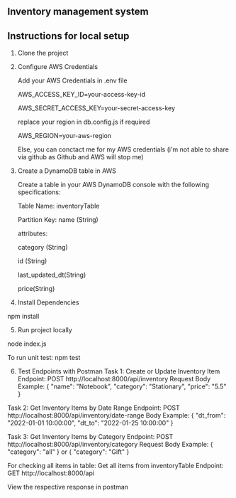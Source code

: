 ## Inventory management system
## Instructions for local setup
1. Clone the project
2. Configure AWS Credentials

    Add your AWS Credentials in .env file 

    AWS_ACCESS_KEY_ID=your-access-key-id

    AWS_SECRET_ACCESS_KEY=your-secret-access-key

    replace your region in db.config.js if required

    AWS_REGION=your-aws-region

    Else, you can conctact me for my AWS credentials (i'm not able to share via github as Github and AWS will stop me)

3. Create a DynamoDB table in AWS

    Create a table in your AWS DynamoDB console with the following specifications:

    Table Name: inventoryTable

    Partition Key: name (String)

    attributes: 

    category (String)

    id (String)

    last_updated_dt(String)

    price(String)


4. Install Dependencies

npm install

5. Run project locally

node index.js

To run unit test:
npm test

6. Test Endpoints with Postman
Task 1: Create or Update Inventory Item
Endpoint: POST http://localhost:8000/api/inventory
Request Body Example:
{
"name": "Notebook",
"category": "Stationary",
"price": "5.5"
}

Task 2: Get Inventory Items by Date Range
Endpoint: POST http://localhost:8000/api/inventory/date-range
Body Example:
{
"dt_from": "2022-01-01 10:00:00",
"dt_to": "2022-01-25 10:00:00"
}

Task 3: Get Inventory Items by Category
Endpoint: POST http://localhost:8000/api/inventory/category
Request Body Example:
{
"category": "all"
}
or
{
"category": "Gift"
}

For checking all items in table: Get all items from inventoryTable
Endpoint: GET http://localhost:8000/api

View the respective response in postman